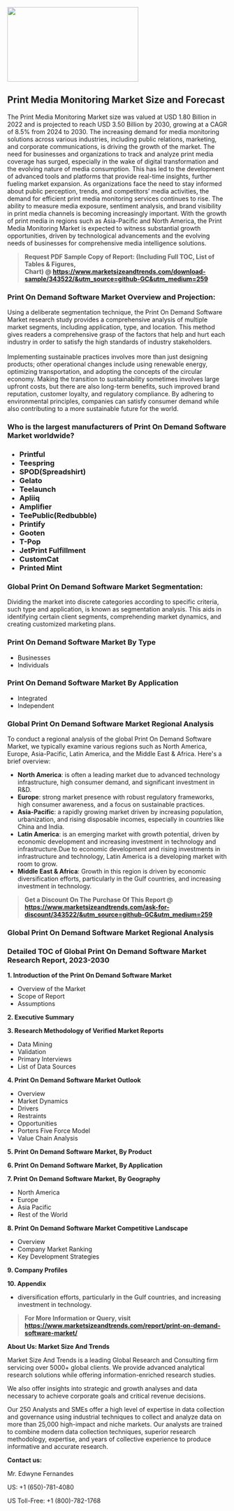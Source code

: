<p><img class="alignnone size-medium wp-image-20088" src="https://ffe5etoiles.com/wp-content/uploads/2024/12/MST1-300x171.png" alt="" width="300" height="171" /></p><h2>Print Media Monitoring Market Size and Forecast</h2><p>The Print Media Monitoring Market size was valued at USD 1.80 Billion in 2022 and is projected to reach USD 3.50 Billion by 2030, growing at a CAGR of 8.5% from 2024 to 2030. The increasing demand for media monitoring solutions across various industries, including public relations, marketing, and corporate communications, is driving the growth of the market. The need for businesses and organizations to track and analyze print media coverage has surged, especially in the wake of digital transformation and the evolving nature of media consumption. This has led to the development of advanced tools and platforms that provide real-time insights, further fueling market expansion. As organizations face the need to stay informed about public perception, trends, and competitors’ media activities, the demand for efficient print media monitoring services continues to rise. The ability to measure media exposure, sentiment analysis, and brand visibility in print media channels is becoming increasingly important. With the growth of print media in regions such as Asia-Pacific and North America, the Print Media Monitoring Market is expected to witness substantial growth opportunities, driven by technological advancements and the evolving needs of businesses for comprehensive media intelligence solutions.</p></p><blockquote id="" class=""><strong>Request PDF Sample Copy of Report: (Including Full TOC, List of Tables &amp; Figures, Chart)&nbsp;@&nbsp;<strong><a href="https://www.marketsizeandtrends.com/download-sample/343522/&utm_source=github-GC&utm_medium=259" target="_blank">https://www.marketsizeandtrends.com/download-sample/343522/&utm_source=github-GC&utm_medium=259</a></strong></strong></blockquote><h3 id="" class="">Print On Demand Software Market&nbsp;Overview and Projection:</h3><p id="" class="">Using a deliberate segmentation technique, the Print On Demand Software Market research study provides a comprehensive analysis of multiple market segments, including application, type, and location. This method gives readers a comprehensive grasp of the factors that help and hurt each industry in order to satisfy the high standards of industry stakeholders. <br /> <br />Implementing sustainable practices involves more than just designing products; other operational changes include using renewable energy, optimizing transportation, and adopting the concepts of the circular economy. Making the transition to sustainability sometimes involves large upfront costs, but there are also long-term benefits, such improved brand reputation, customer loyalty, and regulatory compliance. By adhering to environmental principles, companies can satisfy consumer demand while also contributing to a more sustainable future for the world.</p><h3 id="" class="">Who is the largest manufacturers of&nbsp;Print On Demand Software Market worldwide?</h3><h3 class=""><p><ul><li>Printful </li><li> Teespring </li><li> SPOD(Spreadshirt) </li><li> Gelato </li><li> Teelaunch </li><li> Apliiq </li><li> Amplifier </li><li> TeePublic(Redbubble) </li><li> Printify </li><li> Gooten </li><li> T-Pop </li><li> JetPrint Fulfillment </li><li> CustomCat </li><li> Printed Mint</li></ul></p></h3><h3 id="" class="">Global&nbsp;Print On Demand Software Market Segmentation:</h3><p id="" class="">Dividing the market into discrete categories according to specific criteria, such type and application, is known as segmentation analysis. This aids in identifying certain client segments, comprehending market dynamics, and creating customized marketing plans.</p><h3 id="" class="">Print On Demand Software Market&nbsp;By Type</h3><p><p><ul><li>Businesses</li><li> Individuals</p></li></ul></p></p><h3 id="" class="">Print On Demand Software Market&nbsp;By Application</h3><p class=""><p><ul><li>Integrated</li><li> Independent</li></ul></p></p><h3 id="" class="">Global Print On Demand Software Market Regional Analysis</h3><p id="" class="">To conduct a regional analysis of the global Print On Demand Software Market, we typically examine various regions such as North America, Europe, Asia-Pacific, Latin America, and the Middle East &amp; Africa. Here's a brief overview:</p><ul><li><strong>North America</strong>: is often a leading market due to advanced technology infrastructure, high consumer demand, and significant investment in R&amp;D.</li><li><strong>Europe</strong>: strong market presence with robust regulatory frameworks, high consumer awareness, and a focus on sustainable practices.</li><li><strong>Asia-Pacific</strong>: a rapidly growing market driven by increasing population, urbanization, and rising disposable incomes, especially in countries like China and India.</li><li><strong>Latin America</strong>: is an emerging market with growth potential, driven by economic development and increasing investment in technology and infrastructure.Due to economic development and rising investments in infrastructure and technology, Latin America is a developing market with room to grow.</li><li><strong>Middle East &amp; Africa</strong>: Growth in this region is driven by economic diversification efforts, particularly in the Gulf countries, and increasing investment in technology.</li></ul><blockquote id="" class=""><strong>Get a Discount On The Purchase Of This Report @ <strong><a href="https://www.marketsizeandtrends.com/ask-for-discount/343522/&utm_source=github-GC&utm_medium=259" target="_blank">https://www.marketsizeandtrends.com/ask-for-discount/343522/&utm_source=github-GC&utm_medium=259</a></strong></strong></blockquote><h3 id="" class="">Global Print On Demand Software Market Regional Analysis</h3><h3 id="" class="">Detailed TOC of Global Print On Demand Software Market Research Report, 2023-2030</h3><p id="" class=""><strong>1. Introduction of the Print On Demand Software Market</strong></p><ul><li>Overview of the Market</li><li>Scope of Report</li><li>Assumptions</li></ul><p id="" class=""><strong>2. Executive Summary</strong></p><p id="" class=""><strong>3. Research Methodology of Verified Market Reports</strong></p><ul><li>Data Mining</li><li>Validation</li><li>Primary Interviews</li><li>List of Data Sources</li></ul><p id="" class=""><strong>4. Print On Demand Software Market Outlook</strong></p><ul><li>Overview</li><li>Market Dynamics</li><li>Drivers</li><li>Restraints</li><li>Opportunities</li><li>Porters Five Force Model</li><li>Value Chain Analysis</li></ul><p id="" class=""><strong>5. Print On Demand Software Market, By Product</strong></p><p id="" class=""><strong>6. Print On Demand Software Market, By Application</strong></p><p id="" class=""><strong>7. Print On Demand Software Market, By Geography</strong></p><ul><li>North America</li><li>Europe</li><li>Asia Pacific</li><li>Rest of the World</li></ul><p id="" class=""><strong>8. Print On Demand Software Market Competitive Landscape</strong></p><ul><li>Overview</li><li>Company Market Ranking</li><li>Key Development Strategies</li></ul><p id="" class=""><strong>9. Company Profiles</strong></p><p id="" class=""><strong>10. Appendix</strong></p><ul><li>diversification efforts, particularly in the Gulf countries, and increasing investment in technology.</li></ul><blockquote id="" class=""><strong>For More Information or Query, visit <strong><strong><a href="https://www.marketsizeandtrends.com/report/print-on-demand-software-market/" target="_blank">https://www.marketsizeandtrends.com/report/print-on-demand-software-market/</a></strong></strong></strong></blockquote><p id="" class=""><strong>About Us: Market Size And Trends</strong></p><p id="" class="">Market Size And Trends is a leading Global Research and Consulting firm servicing over 5000+ global clients. We provide advanced analytical research solutions while offering information-enriched research studies.</p><p id="" class="">We also offer insights into strategic and growth analyses and data necessary to achieve corporate goals and critical revenue decisions.</p><p id="" class="">Our 250 Analysts and SMEs offer a high level of expertise in data collection and governance using industrial techniques to collect and analyze data on more than 25,000 high-impact and niche markets. Our analysts are trained to combine modern data collection techniques, superior research methodology, expertise, and years of collective experience to produce informative and accurate research.</p><p id="" class=""><strong>Contact us:</strong></p><p id="" class="">Mr. Edwyne Fernandes</p><p id="" class="">US: +1 (650)-781-4080</p><p id="" class="">US Toll-Free: +1 (800)-782-1768</p>
